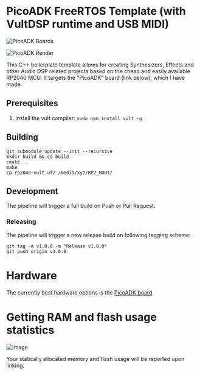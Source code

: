 # PicoADK FreeRTOS Template (with VultDSP runtime and USB MIDI)
![PicoADK Boards](https://user-images.githubusercontent.com/6614616/202743141-287a1278-63dd-40a0-bf19-9c3cd2b5591f.jpg)

![PicoADK Render](https://user-images.githubusercontent.com/6614616/203218532-9e1f4f0e-e546-4674-9c91-a76579b1532a.png)


This C++ boilerplate template allows for creating Synthesizers, Effects and other Audio DSP related projects based on the cheap and easily available RP2040 MCU. It targets the "PicoADK" board (link below), which I have made.
## Prerequisites

1. Install the  vult compiler: `sudo npm install vult -g`

## Building 
```
git submodule update --init --recursive
mkdir build && cd build
cmake ..
make
cp rp2040-vult.uf2 /media/xyz/RP2_BOOT/
```

## Development

The pipeline will trigger a full build on Push or Pull Request.

### Releasing

The pipeline will trigger a new release build on following tagging scheme:

```
git tag -a v1.0.0 -m "Release v1.0.0"
git push origin v1.0.0
```

# Hardware

The currently best hardware options is the [PicoADK board](https://github.com/DatanoiseTV/PicoDSP-Hardware)

# Getting RAM and flash usage statistics

![image](https://user-images.githubusercontent.com/6614616/203217505-7b235539-9cc0-42c1-a4ca-f910ef306fb1.png)

Your statically allocated memory and flash usage will be reported upon linking.
